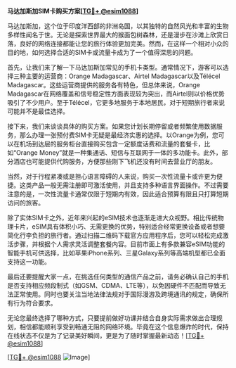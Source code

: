 **马达加斯加SIM卡购买方案[[TG💪+ @esim1088](https://t.me/s/esim1088)]**

马达加斯加，这个位于印度洋西部的非洲岛国，以其独特的自然风光和丰富的生物多样性闻名于世。无论是探索世界最大的猴面包树森林，还是漫步在沙滩上欣赏日落，良好的网络连接都能让您的旅行体验更加完美。然而，在这样一个相对小众的目的地，如何选择合适的SIM卡或流量卡成为了一个值得深思的问题。

首先，让我们来了解一下马达加斯加常见的手机卡类型。通常情况下，游客可以选择三种主要的运营商：Orange Madagascar、Airtel Madagascar以及Télécel Madagascar。这些运营商提供的服务各有特色，但总体来说，Orange Madagascar在网络覆盖和信号稳定性方面表现较为突出，而Airtel则以价格优势吸引了不少用户。至于Télécel，它更多地服务于本地居民，对于短期旅行者来说可能并不是最佳选择。

接下来，我们来谈谈具体的购买方案。如果您计划长期停留或者频繁使用数据服务，那么办理一张预付费SIM卡无疑是最经济实惠的选择。以Orange为例，您可以在机场到达层的服务柜台直接购买包含一定额度话费和流量的套餐卡，比如“Orange Money”就是一种集通话、短信与互联网于一体的多功能卡。此外，部分酒店也可能提供代购服务，方便那些刚下飞机还没有时间去营业厅的朋友。

当然，对于行程紧凑或是担心语言障碍的人来说，购买一次性流量卡或许更为便捷。这类产品一般无需注册即可激活使用，并且支持多种语言界面操作。不过需要注意的是，一次性流量卡通常仅限于短期内有效，因此适合预算有限且只打算短期访问的旅客。

除了实体SIM卡之外，近年来兴起的eSIM技术也逐渐走进大众视野。相比传统物理卡片，eSIM具有体积小巧、无需更换的优势，特别适合经常更换设备或者想要简化行李负担的旅行者。通过扫描二维码下载官方应用程序后，您可以轻松完成激活步骤，并根据个人需求灵活调整套餐内容。目前市面上有多款兼容eSIM功能的智能手机可供选择，比如苹果iPhone系列、三星Galaxy系列等高端机型都已全面支持这一功能。

最后还要提醒大家一点，在挑选任何类型的通信产品之前，请务必确认自己的手机是否支持相应频段制式（如GSM、CDMA、LTE等），以免因硬件不匹配而导致无法正常使用。同时也要关注当地法律法规对于国际漫游及跨境通讯的规定，确保所有行为符合要求。

无论您最终选择了哪种方式，只要提前做好功课并结合自身实际需求做出合理规划，相信都能顺利享受到畅通无阻的网络环境。毕竟在这个信息爆炸的时代，保持在线状态不仅是为了记录美好瞬间，更是为了随时掌握最新动态！[[TG💪+ @esim1088](https://t.me/s/esim1088)]

[[TG💪+ @esim1088](https://t.me/s/esim1088) ![Image](https://i.postimg.cc/4NQfJmqS/Snipaste-2025-05-13-00-14-12.png)]